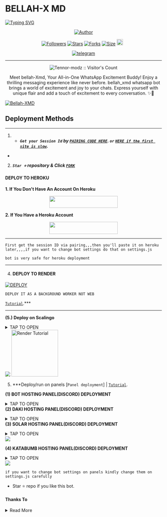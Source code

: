 # BELLAH-X MD

<a href="https://git.io/typing-svg"><img src="https://readme-typing-svg.demolab.com?font=Black+Ops+One&size=50&pause=1000&color=1BAFBAFF&center=true&width=910&height=100&lines=THANKS FOR CHOOSING +BELLAH-XMD;MULTI+DEVICE+WHATSAPP+BOT;CREATED+BY+GIDDY+TENNOR;RELEASED+12.12.2024" alt="Typing SVG" /></a>




<p align="center">
<a href="https://github.com/finjohns"><img title="Author" src="https://i.imgur.com/Q3XajKe.jpeg?style=for-the-badge&logo=github"></a>


  <p align="center">
<a href="https://github.com/Tennor-modz/followers"><img title="Followers" src="https://img.shields.io/github/followers/Tennor-modz?color=blue&style=flat-square"></a>
<a href="https://github.com/Tennor-modz/Bellah-XMD/stargazers/"><img title="Stars" src="https://img.shields.io/github/stars/Tennor-modz/Bellah-XMD?color=blue&style=flat-square"></a>
<a href="https://github.com/Tennor-modz/Bellah-XMD/network/members"><img title="Forks" src="https://img.shields.io/github/forks/Tennor-modz/Bellah-XMD?color=blue&style=flat-square"></a>
<a href="https://github.com/Tennor-modz/Bellah-XMD/"><img title="Size" src="https://img.shields.io/github/repo-size/Tennor-modz/Bellah-XMD?style=flat-square&color=green"></a>
<a href="https://github.com/Tennor-modz/Bellah-XMD/graphs/commit-activity"><img height="20" src="https://img.shields.io/badge/Maintained%3F-yes-green.svg"></a>&nbsp;&nbsp;
</p>
<p align='center'>
</p>
   
<p align="center">

  <a aria-label="Join our chat group for updates" href="https://chat.whatsapp.com/CzFlFQrkdzxFw0pxCBYM7H" target="_blank">
    <img alt="telegram" src="https://img.shields.io/badge/Join Group-25D366?style=for-the-badge&logo=telegram&logoColor=white" />
  </a>
 

---


 <p align="center"><img src="https://profile-counter.glitch.me/{Bellah-XMD}/count.svg" alt="Tennor-modz :: Visitor's Count" old_src="https://profile-counter.glitch.me/{Tennor-modz}/count.svg" /></p>


  <p align="center"> Meet bellah-Xmd, Your All-in-One WhatsApp Excitement Buddy! Enjoy a thrilling messaging experience like never before. bellah_xmd whatsapp bot brings a world of excitement and joy to your chats. Express yourself with unique flair and add a touch of excitement to every conversation. ✨🤖 </p
  
  <a href="https://github.com/Tennor-modz/SUHAIL-XMD/fork"><img title="Bellah-XMD" src="https://img.shields.io/badge/FORK-Bellah XMD-h?color=blue&style=for-the-badge&logo=stackshare"></a>


 

 
## Deployment Methods
---

1. - ***`Get your Session Id` by  [`PAIRING CODE HERE`](https://xmd-pair-2.onrender.com). `or` [`HERE if the first site is slow`](https://xmd-pair-code.onrender.com).***
-


2.  ***`Star ⭐` repository & Click [`FORK`](https://github.com/Tennor-modz/bellah-XMD/fork)***

   #### DEPLOY TO HEROKU 
**1. If You Don't Have An Account On Heroku**
    <br>
<p align="center"><a href="https://signup.heroku.com">
 <img src="https://img.shields.io/badge/Create%20Account%20Now-blue?style=for-the-badge&logo=heroku" width="220" height="38.45"/></a></p>

**2. If You Have a Heroku Account**
    <br>
<p align="center"><a href="https://dashboard.heroku.com/new?template=https%3A%2F%2Fgithub.com%2FFinjohns%2FLorein-Xmd%3Ftab%3Dreadme-ov-file"> <img src="https://img.shields.io/badge/DEPLOY%20NOW-blue?style=for-the-badge&logo=heroku" width="220" height="38.45"/></a></p>


***

`First get the session ID via pairing,,,then you'll paste it on heroku later,,,,if you want to change bot settings do that on settings.js`

`bot is very safe for heroku deployment`

--------

4. #### DEPLOY TO RENDER

<a href='https://dashboard.render.com' target="_blank"><img alt='DEPLOY' src='https://img.shields.io/badge/RENDER-h?color=maroon&style=for-the-badge&logo=render'/></a></p>

`DEPLOY IT AS A BACKGROUND WORKER NOT WEB`

[`Tutorial`](https://youtu.be/bj59ynAaa3Y?si=cJpQPr1XaP7q-tDF).***

--------


**(5.) Deploy on Scalingo**
<details>
<summary>TAP TO OPEN</summary>
<a href="https://scalingo.com/"><img src="https://img.shields.io/badge/SIGNUP%20&%20DEPLOY-gold" alt="Scalingo Deploy" width="150"></a>
</details

<a><img src='https://i.imgur.com/LyHic3i.gif'/></a>
<a href="https://youtu.be/XAEvjrFIoiw?si=zdVjdtav3ZtsjTRz"><img src="https://img.shields.io/badge/WATCH%20SCALINGO%20TUTORIAL-red" alt="Render Tutorial" width="150"></a>
</details>


5.  ***Deploy/run on panels  [`Panel deployment`] | [`Tutorial`](https://youtu.be/ajaddRsPvsw?si=-UKgE092fNXRb_mm).

**(1) BOT HOSTING PANEL(DISCORD) DEPLOYMENT**
<details>
<summary>TAP TO OPEN</summary>
<a href="https://www.mediafire.com/file/qj3faj4ghgxkl96/BELLAH_XMD%25282%2529.zip/file"><img src="https://img.shields.io/badge/DOWNLOAD%20FILES-yellow" alt="Rainhost Files" width="150"></a>
  
<a href="https://bot-hosting.net/?aff=1259151615210819614"><img src="https://img.shields.io/badge/SIGNUP%20&%20DEPLOY-gold" alt="Scalingo Deploy" width="150"></a>
</details


**(2) DAKI HOSTING PANEL(DISCORD) DEPLOYMENT**
<details>
<summary>TAP TO OPEN</summary>
<a href="https://www.mediafire.com/file/qj3faj4ghgxkl96/BELLAH_XMD%25282%2529.zip/file"><img src="https://img.shields.io/badge/DOWNLOAD%20FILES-yellow" alt="Rainhost Files" width="150"></a>
  
<a href="https://daki.cc/?aff=1259151615210819614"><img src="https://img.shields.io/badge/SIGNUP%20&%20DEPLOY-gold" alt="Scalingo Deploy" width="150"></a>
</details


**(3) SOLAR HOSTING PANEL(DISCORD) DEPLOYMENT**
<details>
<summary>TAP TO OPEN</summary>
<a href="https://www.mediafire.com/file/qj3faj4ghgxkl96/BELLAH_XMD%25282%2529.zip/file"><img src="https://img.shields.io/badge/DOWNLOAD%20FILES-yellow" alt="Rainhost Files" width="150"></a>
  
 <a href="https://solarhosting.cc/?aff=1259151615210819614"><img src="https://img.shields.io/badge/SIGNUP%20&%20DEPLOY-gold" alt="Scalingo Deploy" width="150"></a>
</details


<a><img src='https://i.imgur.com/LyHic3i.gif'/></a>


**(4) KATABUMB HOSTING PANEL(DISCORD) DEPLOYMENT**
<details>
<summary>TAP TO OPEN</summary>
<a href="https://www.mediafire.com/file/qj3faj4ghgxkl96/BELLAH_XMD%25282%2529.zip/file"><img src="https://img.shields.io/badge/DOWNLOAD%20FILES-yellow" alt="Rainhost Files" width="150"></a>
  
 <a href="https://katabump.com/en/"><img src="https://img.shields.io/badge/SIGNUP%20&%20DEPLOY-gold" alt="Scalingo Deploy" width="150"></a>
</details


<a><img src='https://i.imgur.com/LyHic3i.gif'/></a>

`if you want to change bot settings on panels kindly change them on settings.js carefully`


- Star ⭐ repo if you like this bot.





#### Thanks To

<details close>
<summary>Read More</summary>

<br>

* [`Tylor`](https://github.com/Dark-Xploit) for the un ending support to make this repo alive
* [`DGXeon`](https://github.com/DGXeon) the founder of the bot base
* [`GiddyTennor`](https://github.com/Dark-Xploit) the developer of Bellah Xmd 

 </details>

